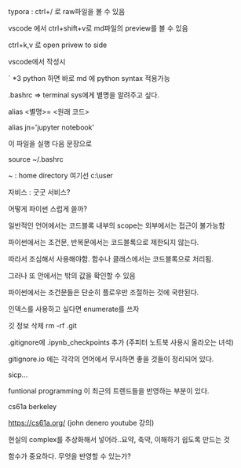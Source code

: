 typora : ctrl+/ 로 raw파일을 볼 수 있음

vscode 에서 ctrl+shift+v로 md파일의 preview를 볼 수 있음

ctrl+k,v 로 open privew to side 



vscode에서 작성시 

` *3  python 하면 바로 md 에 python syntax 적용가능





.bashrc => terminal sys에게 별명을 알려주고 싶다.

alias <별명>= <원래 코드>

alias jn='jupyter notebook'

이 파일을 실행 다음 문장으로

source ~/.bashrc

~ : home directory  여기선 c:\user



자비스 : 굿굿 서비스?



어떻게 파이썬 스럽게 쓸까?



일반적인 언어에서는 코드블록 내부의 scope는 외부에서는 접근이 불가능함

파이썬에서는 조건문, 반복문에서는 코드블록으로 제한되지 않는다. 

따라서 조심해서 사용해야함. 함수나 클래스에서는 코드블록으로 처리됨.

그러나 또 안에서는 밖의 값을 확인할 수 있음

파이썬에서는 조건문들은 단순히 플로우만 조절하는 것에 국한된다.



인덱스를 사용하고 싶다면 enumerate를 쓰자

깃 정보 삭제 rm -rf .git

.gitignore에 .ipynb_checkpoints 추가 (주피터 노트북 사용시 올라오는 녀석)

gitignore.io 에는 각각의 언어에서 무시하면 좋을 것들이 정리되어 있다.



sicp...

funtional programming 이 최근의 트렌드들을 반영하는 부분이 있다.

cs61a berkeley

https://cs61a.org/ (john denero  youtube 강의)



현실의 complex를 추상화해서 넣어라..요약, 축약, 이해하기 쉽도록 만드는 것

함수가 중요하다. 무엇을 반영할 수 있는가?